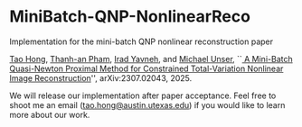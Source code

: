 # MiniBatch-QNP-NonlinearReco
Implementation for the mini-batch QNP nonlinear reconstruction paper

[Tao Hong](https://hongtao-argmin.github.io), [Thanh-an Pham](https://scholar.google.com/citations?user=gBO51K4AAAAJ&hl=fr), [Irad Yavneh](https://irad.cs.technion.ac.il), and [Michael Unser](https://scholar.google.com/citations?user=nKVDcQoAAAAJ&hl=en), ``[ A Mini-Batch Quasi-Newton Proximal Method for Constrained Total-Variation Nonlinear Image Reconstruction](https://arxiv.org/abs/2307.02043)'', arXiv:2307.02043, 2025.

We will release our implementation after paper acceptance. Feel free to shoot me an email (tao.hong@austin.utexas.edu) if you would like to learn more about our work.


